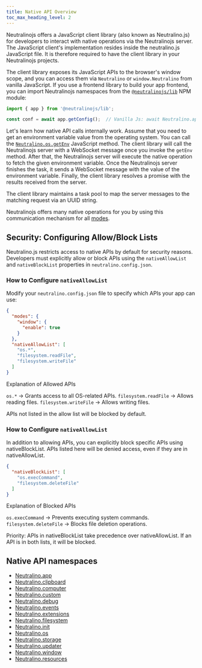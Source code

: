```yaml
---
title: Native API Overview
toc_max_heading_level: 2
---
```


Neutralinojs offers a JavaScript client library (also known as Neutralino.js) for developers to interact
with native operations via the Neutralinojs server.
The JavaScript client's implementation resides inside the neutralino.js JavaScript file.
It is therefore required to have the client library in your Neutralinojs projects. 

The client library exposes its JavaScript APIs to the browser's window scope, and you can access them
via `Neutralino` or `window.Neutralino` from vanilla JavaScript. If you use a frontend library to build your app frontend,
you can import Neutralinojs namespaces from the [`@neutralinojs/lib`](https://www.npmjs.com/package/@neutralinojs/lib) NPM module:

```js
import { app } from '@neutralinojs/lib';

const conf = await app.getConfig();  // Vanilla Js: await Neutralino.app.getConfig()
```

Let's learn how native API calls internally work. Assume that you need to get an environment variable value from the operating system. 
You can call the [`Neutralino.os.getEnv`](../api/os.md#osgetenvkey)
JavaScript method. The client library will call the Neutralinojs server with a WebSocket message once you invoke
the `getEnv` method. After that, the Neutralinojs server will execute the native operation to fetch the given
environment variable.
Once the Neutralinojs server finishes the task, it sends a WebSocket message with the value of the environment variable.
Finally, the client library resolves a promise with the results received from the server.

The client library maintains a task pool to map the server messages to the matching request via an UUID string.

Neutralinojs offers many native operations for you by using this communication mechanism for all [modes](../configuration/modes).

## Security: Configuring Allow/Block Lists  

Neutralino.js restricts access to native APIs by default for security reasons. Developers must explicitly allow or block APIs using the `nativeAllowList` and `nativeBlockList` properties in `neutralino.config.json`.  

### **How to Configure `nativeAllowList`**  
Modify your `neutralino.config.json` file to specify which APIs your app can use:  

```json
{
  "modes": {
    "window": {
      "enable": true
    }
  },
  "nativeAllowList": [
    "os.*",
    "filesystem.readFile",
    "filesystem.writeFile"
  ]
}
```
Explanation of Allowed APIs

`os.*` → Grants access to all OS-related APIs.
`filesystem.readFile` → Allows reading files.
`filesystem.writeFile` → Allows writing files.

APIs not listed in the allow list will be blocked by default.

### **How to Configure `nativeAllowList`**
In addition to allowing APIs, you can explicitly block specific APIs using nativeBlockList. APIs listed here will be denied access, even if they are in nativeAllowList.

```json
{
  "nativeBlockList": [
    "os.execCommand",
    "filesystem.deleteFile"
  ]
}
```
Explanation of Blocked APIs

`os.execCommand` → Prevents executing system commands.
`filesystem.deleteFile` → Blocks file deletion operations.

Priority: APIs in nativeBlockList take precedence over nativeAllowList. If an API is in both lists, it will be blocked.

## Native API namespaces

- [Neutralino.app](../api/app.md)
- [Neutralino.clipboard](../api/clipboard.md)
- [Neutralino.computer](../api/computer.md)
- [Neutralino.custom](../api/custom.md)
- [Neutralino.debug](../api/debug.md)
- [Neutralino.events](../api/events.md)
- [Neutralino.extensions](../api/extensions.md)
- [Neutralino.filesystem](../api/filesystem.md)
- [Neutralino.init](../api/init.md)
- [Neutralino.os](../api/os.md)
- [Neutralino.storage](../api/storage.md)
- [Neutralino.updater](../api/updater.md)
- [Neutralino.window](../api/window.md)
- [Neutralino.resources](../api/resources.md)
